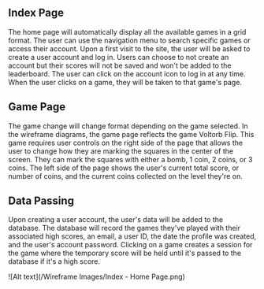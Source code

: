 ## Index Page

The home page will automatically display all the available games in a grid format. The user can use the navigation menu to search specific games or access their account. 
Upon a first visit to the site, the user will be asked to create a user account and log in. Users can choose to not create an account but their scores will not be saved and won't be added to the leaderboard. The user can click on the account icon to log in at any time. 
When the user clicks on a game, they will be taken to that game's page.

## Game Page

The game change will change format depending on the game selected. In the wireframe diagrams, the game page reflects the game Voltorb Flip. 
This game requires user controls on the right side of the page that allows the user to change how they are marking the squares in the center of the screen. They can mark the squares with either a bomb, 1 coin, 2 coins, or 3 coins. 
The left side of the page shows the user's current total score, or number of coins, and the current coins collected on the level they're on. 

## Data Passing

Upon creating a user account, the user's data will be added to the database. The database will record the games they've played with their associated high scores, an email, a user ID, the date the profile was created, and the user's account password. 
Clicking on a game creates a session for the game where the temporary score will be held until it's passed to the database if it's a high score. 


![Alt text](/Wireframe Images/Index - Home Page.png)
